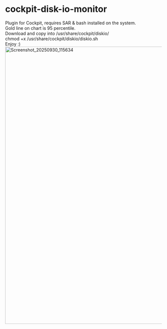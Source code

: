 # cockpit-disk-io-monitor
Plugin for Cockpit, requires SAR & bash installed on the system.<br>
Gold line on chart is 95 percentile.<br>
Download and copy into /usr/share/cockpit/diskio/<br>
chmod +x /usr/share/cockpit/diskio/diskio.sh<br>
Enjoy :)
<br>
<img width="1897" height="894" alt="Screenshot_20250930_115634" src="https://github.com/user-attachments/assets/e2757525-2559-46b9-b77e-694096bc257b" />



